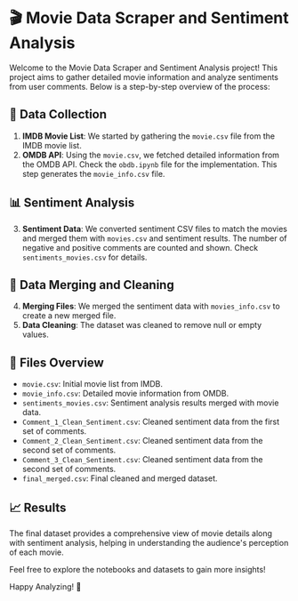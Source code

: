 # 🎬 Movie Data Scraper and Sentiment Analysis

Welcome to the Movie Data Scraper and Sentiment Analysis project! This project aims to gather detailed movie information and analyze sentiments from user comments. Below is a step-by-step overview of the process:

## 📂 Data Collection

1. **IMDB Movie List**: We started by gathering the `movie.csv` file from the IMDB movie list.
2. **OMDB API**: Using the `movie.csv`, we fetched detailed information from the OMDB API. Check the `obdb.ipynb` file for the implementation. This step generates the `movie_info.csv` file.

## 📊 Sentiment Analysis

3. **Sentiment Data**: We converted sentiment CSV files to match the movies and merged them with `movies.csv` and sentiment results. The number of negative and positive comments are counted and shown. Check `sentiments_movies.csv` for details.

## 🔄 Data Merging and Cleaning

4. **Merging Files**: We merged the sentiment data with `movies_info.csv` to create a new merged file.
5. **Data Cleaning**: The dataset was cleaned to remove null or empty values.

## 📁 Files Overview

- `movie.csv`: Initial movie list from IMDB.
- `movie_info.csv`: Detailed movie information from OMDB.
- `sentiments_movies.csv`: Sentiment analysis results merged with movie data.
- `Comment_1_Clean_Sentiment.csv`: Cleaned sentiment data from the first set of comments.
- `Comment_2_Clean_Sentiment.csv`: Cleaned sentiment data from the second set of comments.
- `Comment_3_Clean_Sentiment.csv`: Cleaned sentiment data from the second set of comments.
- `final_merged.csv`: Final cleaned and merged dataset.

## 📈 Results

The final dataset provides a comprehensive view of movie details along with sentiment analysis, helping in understanding the audience's perception of each movie.

Feel free to explore the notebooks and datasets to gain more insights!

Happy Analyzing! 🎉
